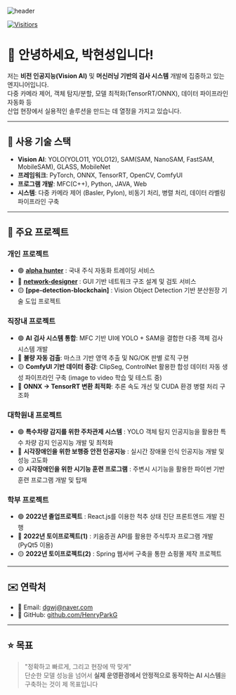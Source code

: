 ![header](https://capsule-render.vercel.app/api?type=rect&height=200&text=HenryParkG%20&fontAlign=70&stroke=00FF00&strokeWidth=3)

[![Visitiors](https://myhits.vercel.app/api/hit/https%3A%2F%2Fgithub.com%2FHenryParkG?color=blue&label=hits&size=small)](https://myhits.vercel.app)


# 👋 안녕하세요, 박현성입니다!

저는 **비전 인공지능(Vision AI)** 및 **머신러닝 기반의 검사 시스템** 개발에 집중하고 있는 엔지니어입니다.  
다중 카메라 제어, 객체 탐지/분할, 모델 최적화(TensorRT/ONNX), 데이터 파이프라인 자동화 등  
산업 현장에서 실용적인 솔루션을 만드는 데 열정을 가지고 있습니다.

---

## 🔧 사용 기술 스택

- **Vision AI**: YOLO(YOLO11, YOLO12), SAM(SAM, NanoSAM, FastSAM, MobileSAM), GLASS, MobileNet
- **프레임워크**: PyTorch, ONNX, TensorRT, OpenCV, ComfyUI
- **프로그램 개발**: MFC(C++), Python, JAVA, Web
- **시스템**: 다중 카메라 제어 (Basler, Pylon), 비동기 처리, 병렬 처리, 데이터 라벨링 파이프라인 구축

---

## 📂 주요 프로젝트

### 개인 프로젝트

- 🟢 **[alpha hunter](https://github.com/HenryParkG/alpha-hunter)** : 국내 주식 자동화 트레이딩 서비스
- 🔴 **[network-designer](https://github.com/HenryParkG/network-designer)** : GUI 기반 네트워크 구조 설계 및 검토 서비스
- 🟡 **[ppe-detection-blockchain]** : Vision Object Detection 기반 분산원장 기술 도입 프로젝트
  
### 직장내 프로젝트

- 🟢 **AI 검사 시스템 통합**: MFC 기반 UI에 YOLO + SAM을 결합한 다중 객체 검사 시스템 개발  
- 🔴 **불량 자동 검출**: 마스크 기반 영역 추출 및 NG/OK 판별 로직 구현  
- 🟡 **ComfyUI 기반 데이터 증강**: ClipSeg, ControlNet 활용한 합성 데이터 자동 생성 파이프라인 구축 (image to video 학습 및 테스트 중)
- 🔵 **ONNX → TensorRT 변환 최적화**: 추론 속도 개선 및 CUDA 환경 병렬 처리 구조화

### 대학원내 프로젝트

- 🟢 **특수차량 감지를 위한 주차관제 시스템** : YOLO 객체 탐지 인공지능을 활용한 특수 차량 감지 인공지능 개발 및 최적화 
- 🔴 **시각장애인을 위한 보행중 안전 인공지능** : 실시간 장애물 인식 인공지능 개발 및 성능 고도화
- 🟡 **시각장애인을 위한 시기능 훈련 프로그램** : 주변시 시기능을 활용한 파이썬 기반 훈련 프로그램 개발 및 탑재

### 학부 프로젝트
- 🟢 **2022년 졸업프로젝트** : React.js를 이용한 척추 상태 진단 프론트엔드 개발 진행
- 🔴 **2022년 토이프로젝트(1)** : 키움증권 API를 활용한 주식투자 프로그램 개발 (PyQt5 이용)
- 🟡 **2022년 토이프로젝트(2)** : Spring 웹서버 구축을 통한 쇼핑몰 제작 프로젝트

---

## ✉️ 연락처

- 📧 Email: dgwj@naver.com  
- 🐙 GitHub: [github.com/HenryParkG](https://github.com/HenryParkG)

---

## ⭐ 목표

> "정확하고 빠르게, 그리고 현장에 딱 맞게"  
단순한 모델 성능을 넘어서 **실제 운영환경에서 안정적으로 동작하는 AI 시스템**을 구축하는 것이 제 목표입니다

<!---
blaewood/blaewood is a ✨ special ✨ repository because its `README.md` (this file) appears on your GitHub profile.
You can click the Preview link to take a look at your changes.
--->
